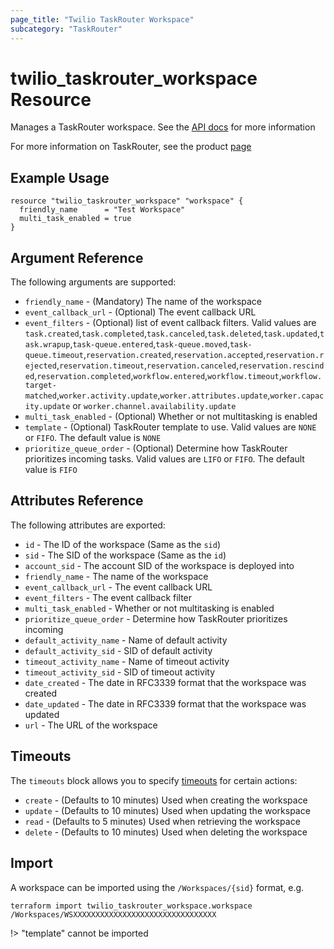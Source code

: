 ```yaml
---
page_title: "Twilio TaskRouter Workspace"
subcategory: "TaskRouter"
---
```


# twilio_taskrouter_workspace Resource

Manages a TaskRouter workspace. See the [API docs](https://www.twilio.com/docs/taskrouter/api/workspace) for more information

For more information on TaskRouter, see the product [page](https://www.twilio.com/taskrouter)

## Example Usage

```hcl
resource "twilio_taskrouter_workspace" "workspace" {
  friendly_name      = "Test Workspace"
  multi_task_enabled = true
}
```

## Argument Reference

The following arguments are supported:

- `friendly_name` - (Mandatory) The name of the workspace
- `event_callback_url` - (Optional) The event callback URL
- `event_filters` - (Optional) list of event callback filters. Valid values are `task.created`,`task.completed`,`task.canceled`,`task.deleted`,`task.updated`,`task.wrapup`,`task-queue.entered`,`task-queue.moved`,`task-queue.timeout`,`reservation.created`,`reservation.accepted`,`reservation.rejected`,`reservation.timeout`,`reservation.canceled`,`reservation.rescinded`,`reservation.completed`,`workflow.entered`,`workflow.timeout`,`workflow.target-matched`,`worker.activity.update`,`worker.attributes.update`,`worker.capacity.update` or `worker.channel.availability.update`
- `multi_task_enabled` - (Optional) Whether or not multitasking is enabled
- `template` - (Optional) TaskRouter template to use. Valid values are `NONE` or `FIFO`. The default value is `NONE`
- `prioritize_queue_order` - (Optional) Determine how TaskRouter prioritizes incoming tasks. Valid values are `LIFO` or `FIFO`. The default value is `FIFO`

## Attributes Reference

The following attributes are exported:

- `id` - The ID of the workspace (Same as the `sid`)
- `sid` - The SID of the workspace (Same as the `id`)
- `account_sid` - The account SID of the workspace is deployed into
- `friendly_name` - The name of the workspace
- `event_callback_url` - The event callback URL
- `event_filters` - The event callback filter
- `multi_task_enabled` - Whether or not multitasking is enabled
- `prioritize_queue_order` - Determine how TaskRouter prioritizes incoming
- `default_activity_name` - Name of default activity
- `default_activity_sid` - SID of default activity
- `timeout_activity_name` - Name of timeout activity
- `timeout_activity_sid` - SID of timeout activity
- `date_created` - The date in RFC3339 format that the workspace was created
- `date_updated` - The date in RFC3339 format that the workspace was updated
- `url` - The URL of the workspace

## Timeouts

The `timeouts` block allows you to specify [timeouts](https://www.terraform.io/docs/configuration/resources.html#timeouts) for certain actions:

- `create` - (Defaults to 10 minutes) Used when creating the workspace
- `update` - (Defaults to 10 minutes) Used when updating the workspace
- `read` - (Defaults to 5 minutes) Used when retrieving the workspace
- `delete` - (Defaults to 10 minutes) Used when deleting the workspace

## Import

A workspace can be imported using the `/Workspaces/{sid}` format, e.g.

```shell
terraform import twilio_taskrouter_workspace.workspace /Workspaces/WSXXXXXXXXXXXXXXXXXXXXXXXXXXXXXXXX
```

!> "template" cannot be imported
